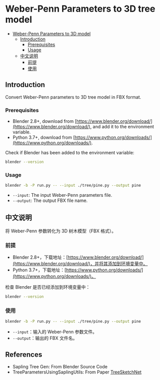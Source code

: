 # Weber-Penn Parameters to 3D tree model

- [Weber-Penn Parameters to 3D model](#weber-penn-parameters-to-3d-model)
  - [Introduction](#introduction)
    - [Prerequisites](#prerequisites)
    - [Usage](#usage)
  - [中文说明](#中文说明)
    - [前提](#前提)
    - [使用](#使用)

## Introduction

Convert Weber-Penn parameters to 3D tree model in FBX format.

### Prerequisites

- Blender 2.8+, download from [https://www.blender.org/download/](https://www.blender.org/download/), and add it to the environment variable.
- Python 3.7+, download from [https://www.python.org/downloads/](https://www.python.org/downloads/).

Check if Blender has been added to the environment variable:

```bash
blender --version
```

### Usage

```bash
blender -b -P run.py -- --input ./tree/pine.py --output pine
```

- `--input`: The input Weber-Penn parameters file.
- `--output`: The output FBX file name.

## 中文说明

将 Weber-Penn 参数转化为 3D 树木模型（FBX 格式）。

### 前提

- Blender 2.8+，下载地址：[https://www.blender.org/download/](https://www.blender.org/download/)，并将其添加到环境变量中。
- Python 3.7+，下载地址：[https://www.python.org/downloads/](https://www.python.org/downloads/)。

检查 Blender 是否已经添加到环境变量中：

```bash
blender --version
```

### 使用

```bash
blender -b -P run.py -- --input ./tree/pine.py --output pine
```

- `--input`：输入的 Weber-Penn 参数文件。
- `--output`：输出的 FBX 文件名。

## References

- Sapling Tree Gen: From Blender Source Code
- TreeParametersUsingSaplingUtils: From Paper [TreeSketchNet](https://dl.acm.org/doi/10.1145/3579831)